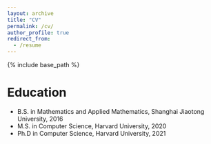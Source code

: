 ```yaml
---
layout: archive
title: "CV"
permalink: /cv/
author_profile: true
redirect_from:
  - /resume
---
```


{% include base_path %}

Education
======
* B.S. in Mathematics and Applied Mathematics, Shanghai Jiaotong University, 2016
* M.S. in Computer Science, Harvard University, 2020
* Ph.D in Computer Science, Harvard University, 2021


